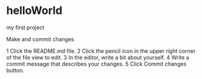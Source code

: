 # helloWorld
my first project

Make and commit changes

1 Click the README.md file.
2 Click the  pencil icon in the upper right corner of the file view to edit.
3 In the editor, write a bit about yourself.
4 Write a commit message that describes your changes.
5 Click Commit changes button.
